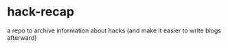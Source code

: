 hack-recap
==========

a repo to archive information about hacks (and make it easier to write blogs afterward)
